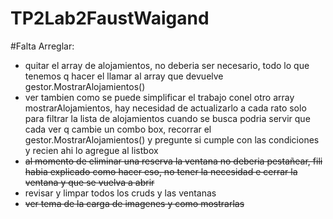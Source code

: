# TP2Lab2FaustWaigand #

#Falta Arreglar:

- quitar el array de alojamientos, no deberia ser necesario, todo lo que tenemos q hacer el llamar al array que devuelve gestor.MostrarAlojamientos()
- ver tambien como se puede simplificar el trabajo conel otro array mostrarAlojamientos, hay necesidad de actualizarlo a cada rato solo para filtrar la lista de alojamientos cuando se busca
podria servir que cada ver q cambie un combo box, recorrar el gestor.MostrarAlojamientos() y pregunte si cumple con las condiciones y recien ahi lo agregue al listbox
- ~~al momento de eliminar una reserva la ventana no deberia pestañear, fili habia explicado como hacer eso, no tener la necesidad e cerrar la ventana y que se vuelva a abrir~~
- revisar y limpar todos los cruds y las ventanas
- ~~ver tema de la carga de imagenes y como mostrarlas~~
